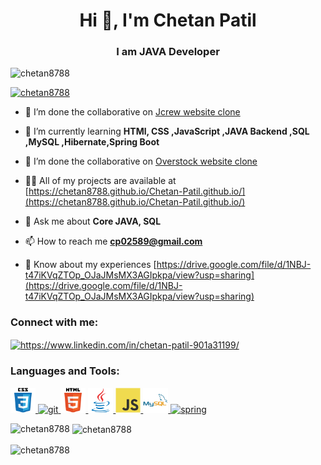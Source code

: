 <h1 align="center">Hi 👋, I'm Chetan Patil</h1>
<h3 align="center">I am JAVA Developer</h3>

<p align="left"> <img src="https://komarev.com/ghpvc/?username=chetan8788&label=Profile%20views&color=0e75b6&style=flat" alt="chetan8788" /> </p>

<p align="left"> <a href="https://github.com/ryo-ma/github-profile-trophy"><img src="https://github-profile-trophy.vercel.app/?username=chetan8788" alt="chetan8788" /></a> </p>

- 👯 I’m done the collaborative on [Jcrew website clone](https://warm-kitsune-f7de38.netlify.app/)

- 🌱 I’m currently learning **HTMl, CSS ,JavaScript ,JAVA Backend ,SQL ,MySQL ,Hibernate,Spring Boot**

- 👯 I’m done the collaborative on [Overstock website clone](https://sunny-lolly-6075cf.netlify.app/)

- 👨‍💻 All of my projects are available at [https://chetan8788.github.io/Chetan-Patil.github.io/](https://chetan8788.github.io/Chetan-Patil.github.io/)

- 💬 Ask me about **Core JAVA, SQL**

- 📫 How to reach me **cp02589@gmail.com**

- 📄 Know about my experiences [https://drive.google.com/file/d/1NBJ-t47iKVqZTOp_OJaJMsMX3AGIpkpa/view?usp=sharing](https://drive.google.com/file/d/1NBJ-t47iKVqZTOp_OJaJMsMX3AGIpkpa/view?usp=sharing)

<h3 align="left">Connect with me:</h3>
<p align="left">
<a href="https://linkedin.com/in/https://www.linkedin.com/in/chetan-patil-901a31199/" target="blank"><img align="center" src="https://raw.githubusercontent.com/rahuldkjain/github-profile-readme-generator/master/src/images/icons/Social/linked-in-alt.svg" alt="https://www.linkedin.com/in/chetan-patil-901a31199/" height="30" width="40" /></a>
</p>

<h3 align="left">Languages and Tools:</h3>
<p align="left"> <a href="https://www.w3schools.com/css/" target="_blank" rel="noreferrer"> <img src="https://raw.githubusercontent.com/devicons/devicon/master/icons/css3/css3-original-wordmark.svg" alt="css3" width="40" height="40"/> </a> <a href="https://git-scm.com/" target="_blank" rel="noreferrer"> <img src="https://www.vectorlogo.zone/logos/git-scm/git-scm-icon.svg" alt="git" width="40" height="40"/> </a> <a href="https://www.w3.org/html/" target="_blank" rel="noreferrer"> <img src="https://raw.githubusercontent.com/devicons/devicon/master/icons/html5/html5-original-wordmark.svg" alt="html5" width="40" height="40"/> </a> <a href="https://www.java.com" target="_blank" rel="noreferrer"> <img src="https://raw.githubusercontent.com/devicons/devicon/master/icons/java/java-original.svg" alt="java" width="40" height="40"/> </a> <a href="https://developer.mozilla.org/en-US/docs/Web/JavaScript" target="_blank" rel="noreferrer"> <img src="https://raw.githubusercontent.com/devicons/devicon/master/icons/javascript/javascript-original.svg" alt="javascript" width="40" height="40"/> </a> <a href="https://www.mysql.com/" target="_blank" rel="noreferrer"> <img src="https://raw.githubusercontent.com/devicons/devicon/master/icons/mysql/mysql-original-wordmark.svg" alt="mysql" width="40" height="40"/> </a> <a href="https://spring.io/" target="_blank" rel="noreferrer"> <img src="https://www.vectorlogo.zone/logos/springio/springio-icon.svg" alt="spring" width="40" height="40"/> </a> </p>

<p><img align="left" src="https://github-readme-stats.vercel.app/api/top-langs?username=chetan8788&show_icons=true&locale=en&layout=compact" alt="chetan8788" /></p>

<p>&nbsp;<img align="center" src="https://github-readme-stats.vercel.app/api?username=chetan8788&show_icons=true&locale=en" alt="chetan8788" /></p>

<p><img align="center" src="https://github-readme-streak-stats.herokuapp.com/?user=chetan8788&" alt="chetan8788" /></p>

